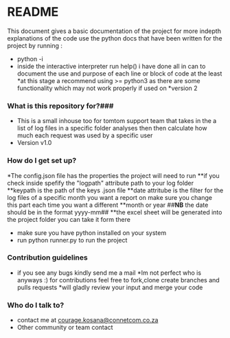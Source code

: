 # README #
This document gives a basic documentation of the project for more indepth explanations of the code use the python docs
that have been written for the project by running :
* python -i 
* inside the interactive interpreter run help(<name of module>) i have done all in can to document the use and purpose of each line or block of code at the least
*at this stage a recommend using >= python3 as there are some functionality which may not work properly if used on
*version 2

### **What is this repository for?**###

* This is a small inhouse too for tomtom support team that takes in the a list of log files in a specific folder analyses then then calculate how much each request was used by a specific user 
* Version v1.0


### **How do I get set up?** ###
*The config.json file has the properties the project will need to run
**if you check inside spefify the "logpath" attribute path to your log folder
**keypath is the path of the keys .json file
**date attritube is the filter for the log files of a specific month you want a report on make sure you change this part each time you want a different
**month or year
##**NB** the date should be in the format yyyy-mm##
**the excel sheet will be generated into the project folder you can take it form there
* make sure you have python installed on your system 
* run python runner.py to run the project


### **Contribution guidelines** ###
* if you see any bugs kindly send me a mail
*Im not perfect who is anyways :) for contributions feel free to fork,clone create branches and pulls requests
*will gladly review your input and merge your code


### **Who do I talk to?** ###

* contact me at courage.kosana@connetcom.co.za
* Other community or team contact